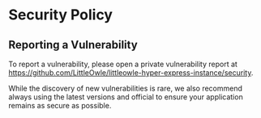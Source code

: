# Security Policy

## Reporting a Vulnerability

To report a vulnerability, please open a private vulnerability report at https://github.com/LittleOwle/littleowle-hyper-express-instance/security.

While the discovery of new vulnerabilities is rare, we also recommend always using the latest versions and official to ensure your application remains as secure as possible.